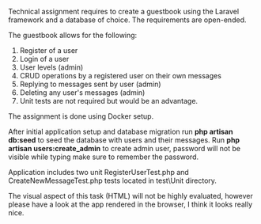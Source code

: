Technical assignment requires to create a guestbook using the Laravel framework and a database of choice. The requirements are open-ended.

The guestbook allows for the following:
1. Register of a user
2. Login of a user
3. User levels (admin)
4. CRUD operations by a registered user on their own messages 
5. Replying to messages sent by user (admin)
6. Deleting any user's messages (admin)
7. Unit tests are not required but would be an advantage.


The assignment is done using Docker setup. 

After initial application setup and database migration run **php artisan db:seed** to seed the database with users and their messages. 
Run **php artisan users:create_admin** to create admin user, password will not be visible while typing make sure to remember the password.

Application includes two unit RegisterUserTest.php and CreateNewMessageTest.php tests located in test\Unit directory.

The visual aspect of this task (HTML) will not be highly evaluated, however please have a look at the app rendered in the browser, I think it looks really nice.
